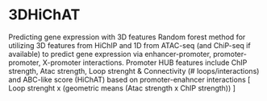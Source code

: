 # 3DHiChAT
Predicting gene expression with 3D features
Random forest method for utilizing 3D features from HiChIP and 1D from ATAC-seq (and ChiP-seq if available) to predict gene expression via enhancer-promoter, promoter-promoter, X-promoter interactions. 
Promoter HUB features include ChIP strength, Atac strength, Loop strenght & Connectivity (# loops/interactions) and ABC-like score (HiChAT) based on promoter-enahncer interactions [ Loop strenght x (geometric means (Atac strength x ChIP strength)) ]
